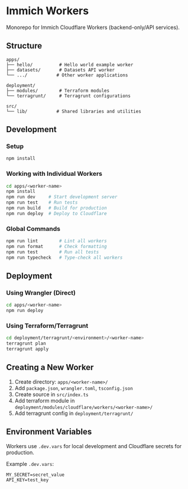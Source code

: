 # Immich Workers

Monorepo for Immich Cloudflare Workers (backend-only/API services).

## Structure

```
apps/
├── hello/          # Hello world example worker
├── datasets/       # Datasets API worker
└── .../           # Other worker applications

deployment/
├── modules/        # Terraform modules
└── terragrunt/     # Terragrunt configurations

src/
└── lib/           # Shared libraries and utilities
```

## Development

### Setup

```bash
npm install
```

### Working with Individual Workers

```bash
cd apps/<worker-name>
npm install
npm run dev     # Start development server
npm run test    # Run tests
npm run build   # Build for production
npm run deploy  # Deploy to Cloudflare
```

### Global Commands

```bash
npm run lint        # Lint all workers
npm run format      # Check formatting
npm run test        # Run all tests
npm run typecheck   # Type-check all workers
```

## Deployment

### Using Wrangler (Direct)

```bash
cd apps/<worker-name>
npm run deploy
```

### Using Terraform/Terragrunt

```bash
cd deployment/terragrunt/<environment>/<worker-name>
terragrunt plan
terragrunt apply
```

## Creating a New Worker

1. Create directory: `apps/<worker-name>/`
2. Add `package.json`, `wrangler.toml`, `tsconfig.json`
3. Create source in `src/index.ts`
4. Add terraform module in `deployment/modules/cloudflare/workers/<worker-name>/`
5. Add terragrunt config in `deployment/terragrunt/`

## Environment Variables

Workers use `.dev.vars` for local development and Cloudflare secrets for production.

Example `.dev.vars`:

```
MY_SECRET=secret_value
API_KEY=test_key
```
